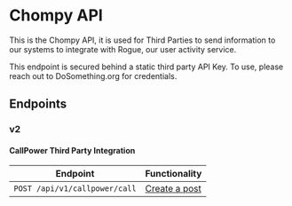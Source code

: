 # Chompy API

This is the Chompy API, it is used for Third Parties to send information to our systems to integrate with Rogue, our user activity service.

This endpoint is secured behind a static third party API Key. To use, please reach out to DoSomething.org for credentials.

## Endpoints

### v2

#### CallPower Third Party Integration

| Endpoint               | Functionality                                                                              |
| ---------------------- | ------------------------------------------------------------------------------------------ |
| `POST /api/v1/callpower/call`   | [Create a post](endpoints/callpower.md#create-a-callpower-post) |


